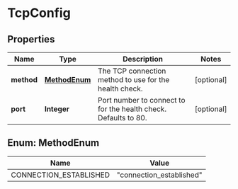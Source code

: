 # TcpConfig

## Properties
Name | Type | Description | Notes
------------ | ------------- | ------------- | -------------
**method** | [**MethodEnum**](#MethodEnum) | The TCP connection method to use for the health check. |  [optional]
**port** | **Integer** | Port number to connect to for the health check. Defaults to 80. |  [optional]

<a name="MethodEnum"></a>
## Enum: MethodEnum
Name | Value
---- | -----
CONNECTION_ESTABLISHED | &quot;connection_established&quot;
